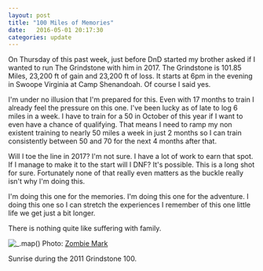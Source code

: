 ```yaml
---
layout: post
title: "100 Miles of Memories"
date:   2016-05-01 20:17:30
categories: update
---
```


On Thursday of this past week, just before DnD started my brother asked if I wanted to run The Grindstone with him in 2017. The Grindstone is 101.85 Miles, 23,200 ft of gain and 23,200 ft of loss. It starts at 6pm in the evening in Swoope Virginia at Camp Shenandoah. Of course I said yes.

I'm under no illusion that I'm prepared for this. Even with 17 months to train I already feel the pressure on this one. I've been lucky as of late to log 6 miles in a week. I have to train for a 50 in October of this year if I want to even have a chance of qualifying. That means I need to ramp my non existent training to nearly 50 miles a week in just 2 months so I can train consistently between 50 and 70 for the next 4 months after that.

Will I toe the line in 2017? I'm not sure. I have a lot of work to earn that spot. If I manage to make it to the start will I DNF? It's possible. This is a long shot for sure. Fortunately none of that really even matters as the buckle really isn't why I'm doing this.

I'm doing this one for the memories. I'm doing this one for the adventure. I doing this one so I can stretch the experiences I remember of this one little life we get just a bit longer.

There is nothing quite like suffering with family.

![](http://i.imgur.com/mII0AWl.jpg "_.map()")
Photo: [Zombie Mark](http://tuff-it-out.blogspot.com/2011/11/grindstone-100-2nd-100-miler.html)

Sunrise during the 2011 Grindstone 100.
